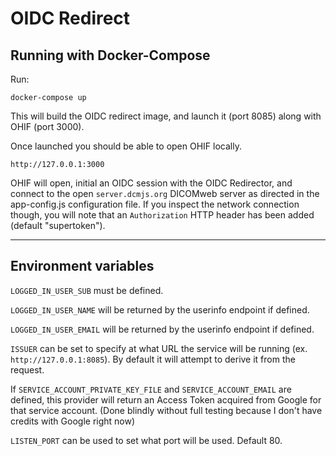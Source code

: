 # OIDC Redirect

## Running with Docker-Compose

Run:

```shell
docker-compose up
```

This will build the OIDC redirect image, and launch it (port 8085) along with OHIF (port 3000).

Once launched you should be able to open OHIF locally.

```url
http://127.0.0.1:3000
```

OHIF will open, initial an OIDC session with the OIDC Redirector, and connect to the open `server.dcmjs.org` DICOMweb server as directed in the app-config.js configuration file. If you inspect the network connection though, you will note that an `Authorization` HTTP header has been added (default "supertoken").

---

## Environment variables

`LOGGED_IN_USER_SUB` must be defined.

`LOGGED_IN_USER_NAME` will be returned by the userinfo endpoint if defined.

`LOGGED_IN_USER_EMAIL` will be returned by the userinfo endpoint if defined.

`ISSUER` can be set to specify at what URL the service will be running (ex. `http://127.0.0.1:8085`). By default it will attempt to derive it from the request.

If `SERVICE_ACCOUNT_PRIVATE_KEY_FILE` and `SERVICE_ACCOUNT_EMAIL` are defined, this provider will return an Access Token acquired from Google for that service account. (Done blindly without full testing because I don't have credits with Google right now)

`LISTEN_PORT` can be used to set what port will be used. Default 80.
